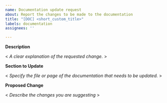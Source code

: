 ```yaml
---
name: Documentation update request
about: Report the changes to be made to the documentation
title: "[DOC] <short_custom_title>"
labels: documentation
assignees: ''

---
```


**Description**  

< *A clear explanation of the requested change.* >

**Section to Update**  

< *Specify the file or page of the documentation that needs to be updated.* >

**Proposed Change**  

< *Describe the changes you are suggesting* >
